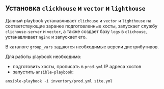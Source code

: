 ## Установка `clickhouse` и `vector` и `lighthouse`

Данный playbook устанавливает `clichouse` и `vector` и `lighthouse` на соответствующие заранее подготовленные хосты, запускает службу `clichouse-server` и `vector`, а также создает базу `logs` в `clichouse`, устанавливает `nginx` и запускает его. 

В каталоге `group_vars` задаются необходимые версии дистрибутивов.

Для работы playbook необходимо:
 - подготовить хосты, прописать в `prod.yml` IP адреса хостов
 - запустить `ansible-playbook`:
```shell
ansible-playbook -i inventory/prod.yml site.yml
```